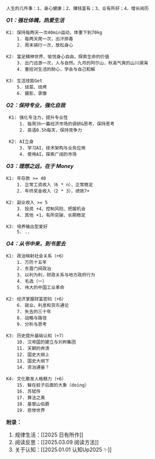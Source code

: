 
	人生的几件事：1、身心健康；2、赚钱富有；3、业有所好；4、增长阅历


***O1：强壮体魄，热爱生活*** 

	K1: 保持每两天一次40min运动，体重下到70kg
		1. 每两天爬一次，出汗排毒
		2. 周末骑行一次，放松身心
	
	K2: 富足精神世界、愉悦身心自由，探索生命的价值
		3. 出门远游一次，人与自然。九月的阿尔山，秋高气爽的山川湖海
		4. 重拾对生活的耐心，学会与自己和解
	
	K3: 生活技能Get
		5. 烧菜、烧烤
		6. 摄影、录像


***O2：保持专业，强化自我*** 

	 K1: 强化专注力，提升专业性
		 1. 每周3h一篇经济市场的调研&思考，保持思考
		 2. 英语0.5h每天，保持竞争力
	 
	 K2: AI立身
		 3. 学习AI，技术架构与业务应用
		 4. 使用AI，探索广阔的市场


***O3：理想之远，在于 Money***

	K1: 年存款 >= 40
		1. 正常工资收入（6 * n），正常稳定
		2. 年终奖金收入（2 * 3），绩效7+
	
	K2: 副业收入 >= 5
		3. 投资 +4，控制风险、把握机会
		4. 其他 +1，有所突破、长期稳定
	
	K3: 培养输出型爱好
		5. ..



***O4：从书中来，到书里去***

	K1: 政治映射社会关系（+6）
		1. 万历十五年
		2. 东晋门阀政治
		3. 以利为利，财政关系与地方政府行为
		4. 毛选（一）
		5. 伟大的中国工业革命
	
    K2: 经济掌握财富密码（+6）
	    6. 就业、利息和货币通论
	    7. 失去的三十年
	    8. 战略与路径
	    9. 分析与思考
	
    K3: 历史提升基础认知（+7）
		10. 汉帝国的建立与刘邦集团
		11. 天朝的奔溃
		12. 国史大纲上
		13. 国史大纲下
		14. 资治通鉴？
	
    K4: 文化散发人格魅力（+6）
	    15. 躲在蚊子后面的大象（doing）
	    16. 苏轼传
	    17. 算法之美
	    18. 基督山伯爵
	    19. 悲惨世界


**附录：**
1.  规律生活：[[2025 日有所作]]
2.  阅读反思：[[2025.03.09 阅读方法]]
3.  关于认知：[[2025.01.01 认知Up2025 ✨]]

